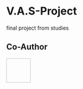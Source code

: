 # V.A.S-Project
final project from studies

## Co-Author
<a href="https://github.com/Dviro7"> 
  <img href="https://github.com/Dviro7.png" style="width: 64px; height: 64px;"> 
</a> 


